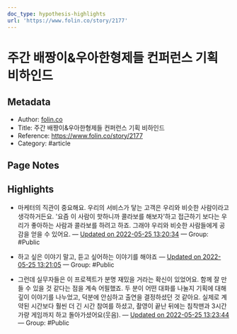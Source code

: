 ```yaml
---
doc_type: hypothesis-highlights
url: 'https://www.folin.co/story/2177'
---
```


# 주간 배짱이&우아한형제들 컨퍼런스 기획 비하인드

## Metadata
- Author: [folin.co]()
- Title: 주간 배짱이&우아한형제들 컨퍼런스 기획 비하인드
- Reference: https://www.folin.co/story/2177
- Category: #article

## Page Notes
## Highlights
- 마케터의 직관이 중요해요. 우리의 서비스가 닿는 고객은 우리와 비슷한 사람이라고 생각하거든요. '요즘 이 사람이 핫하니까 콜라보를 해보자'하고 접근하기 보다는 우리가 좋아하는 사람과 콜라보를 하려고 하죠. 그래야 우리와 비슷한 사람들에게 공감을 얻을 수 있어요. — [Updated on 2022-05-25 13:20:34](https://hyp.is/Bca-gtviEeyiZgNGyHqRNg/www.folin.co/story/2177) — Group: #Public

- 하고 싶은 이야기 말고, 듣고 싶어하는 이야기를 해야죠 — [Updated on 2022-05-25 13:21:05](https://hyp.is/F-YttNviEeybWZOx4SdFFQ/www.folin.co/story/2177) — Group: #Public

- 그런데 실무자들은 이 프로젝트가 분명 재밌을 거라는 확신이 있었어요. 함께 잘 만들 수 있을 것 같다는 점을 계속 어필했죠. 두 분이 어떤 대화를 나눌지 기획에 대해 깊이 이야기를 나누었고, 덕분에 안심하고 출연을 결정하셨던 것 같아요. 실제로 계약된 시간보다 훨씬 더 긴 시간 참여를 하셨고, 촬영이 끝난 뒤에는 침착맨과 3시간 가량 게임까지 하고 돌아가셨어요(웃음). — [Updated on 2022-05-25 13:23:44](https://hyp.is/dqhYkNviEeyy2-tPsa3kNw/www.folin.co/story/2177) — Group: #Public



